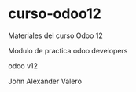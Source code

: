 # curso-odoo12
Materiales del curso Odoo 12


Modulo de practica odoo developers 

odoo v12

John Alexander Valero

